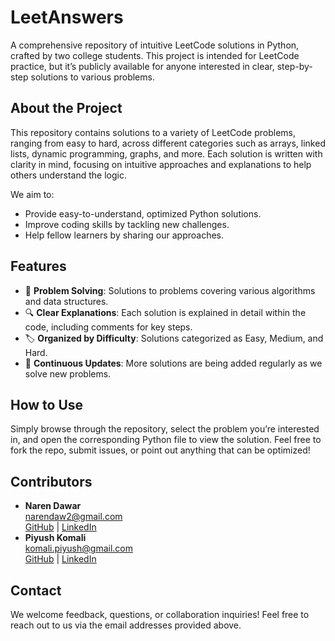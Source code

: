 # **LeetAnswers**
A comprehensive repository of intuitive LeetCode solutions in Python, crafted by two college students. This project is intended for LeetCode practice, but it’s publicly available for anyone interested in clear, step-by-step solutions to various problems.

## **About the Project**
This repository contains solutions to a variety of LeetCode problems, ranging from easy to hard, across different categories such as arrays, linked lists, dynamic programming, graphs, and more. Each solution is written with clarity in mind, focusing on intuitive approaches and explanations to help others understand the logic.

We aim to:
- Provide easy-to-understand, optimized Python solutions.
- Improve coding skills by tackling new challenges.
- Help fellow learners by sharing our approaches.

## **Features**
- 🧠 **Problem Solving**: Solutions to problems covering various algorithms and data structures.
- 🔍 **Clear Explanations**: Each solution is explained in detail within the code, including comments for key steps.
- 🏷️ **Organized by Difficulty**: Solutions categorized as Easy, Medium, and Hard.
- 🚀 **Continuous Updates**: More solutions are being added regularly as we solve new problems.

## **How to Use**
Simply browse through the repository, select the problem you’re interested in, and open the corresponding Python file to view the solution. Feel free to fork the repo, submit issues, or point out anything that can be optimized!

## **Contributors** 
- **Naren Dawar**  
  [narendaw2@gmail.com](mailto:narendaw2@gmail.com)  
  [GitHub](https://github.com/NarenDawar) | [LinkedIn](https://www.linkedin.com/in/naren-dawar/)
- **Piyush Komali**  
  [komali.piyush@gmail.com](mailto:komali.piyush@gmail.com)  
  [GitHub](https://github.com/piyushkomali) | [LinkedIn](www.linkedin.com/in/piyush-komali-53bb09240)

## **Contact**
We welcome feedback, questions, or collaboration inquiries! Feel free to reach out to us via the email addresses provided above.
